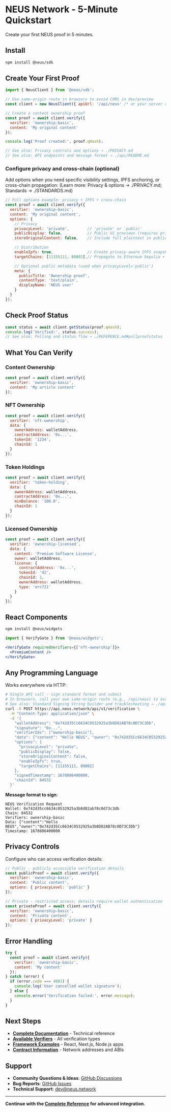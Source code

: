 # NEUS Network - 5-Minute Quickstart

Create your first NEUS proof in 5 minutes.

## Install

```bash
npm install @neus/sdk
```

## Create Your First Proof

```javascript
import { NeusClient } from '@neus/sdk';

// Use same-origin route in browsers to avoid CORS in dev/preview
const client = new NeusClient({ apiUrl: '/api/neus' /* or your server route */ });

// Create a content ownership proof
const proof = await client.verify({
  verifier: 'ownership-basic',
  content: 'My original content'
});

console.log('Proof created:', proof.qHash);

// See also: Privacy controls and options → ./PRIVACY.md
// See also: API endpoints and message format → ./api/README.md
```

### Configure privacy and cross-chain (optional)

Add options when you need specific visibility settings, IPFS anchoring, or cross-chain propagation:
(Learn more: Privacy & options → ./PRIVACY.md; Standards → ./STANDARDS.md)

```javascript
// Full options example: privacy + IPFS + cross-chain
const proof = await client.verify({
  verifier: 'ownership-basic',
  content: 'My original content',
  options: {
    // Privacy
    privacyLevel: 'private',        // 'private' or 'public'
    publicDisplay: false,           // Public UI previews (requires privacyLevel='public')
    storeOriginalContent: false,    // Include full plaintext in public snapshot (public only)

    // Distribution
    enableIpfs: true,               // Create privacy-aware IPFS snapshot
    targetChains: [11155111, 80002],// Propagate to Ethereum Sepolia + Polygon Amoy

    // Optional public metadata (used when privacyLevel='public')
    meta: {
      publicTitle: 'Ownership proof',
      contentType: 'text/plain',
      displayName: 'NEUS user'
    }
  }
});
```

## Check Proof Status

```javascript
const status = await client.getStatus(proof.qHash);
console.log('Verified:', status.success);
// See also: Polling and status flow → ./REFERENCE.md#pollproofstatus
```

## What You Can Verify

### Content Ownership
```javascript
const proof = await client.verify({
  verifier: 'ownership-basic',
  content: 'My article content'
});
```

### NFT Ownership
```javascript
const proof = await client.verify({
  verifier: 'nft-ownership',
  data: {
    ownerAddress: walletAddress,
    contractAddress: '0x...',
    tokenId: '1234',
    chainId: 1
  }
});
```

### Token Holdings
```javascript
const proof = await client.verify({
  verifier: 'token-holding',
  data: {
    ownerAddress: walletAddress,
    contractAddress: '0x...',
    minBalance: '100.0',
    chainId: 1
  }
});
```

### Licensed Ownership
```javascript
const proof = await client.verify({
  verifier: 'ownership-licensed',
  data: {
    content: 'Premium Software License',
    owner: walletAddress,
    license: {
      contractAddress: '0x...',
      tokenId: '42',
      chainId: 1,
      ownerAddress: walletAddress,
      type: 'erc721'
    }
  }
});
```



## React Components

```bash
npm install @neus/widgets
```

```jsx
import { VerifyGate } from '@neus/widgets';

<VerifyGate requiredVerifiers={['nft-ownership']}>
  <PremiumContent />
</VerifyGate>
```

## Any Programming Language

Works everywhere via HTTP:

```bash
# Single API call - sign standard format and submit
# In browsers, call your own same-origin route (e.g., /api/neus) to avoid CORS
# See also: Standard Signing String builder and troubleshooting → ./api/README.md#troubleshooting
curl -X POST https://api.neus.network/api/v1/verification \
  -H "Content-Type: application/json" \
  -d '{
    "walletAddress": "0x742d35Cc6634C0532925a3b8D82AB78c0D73C3Db",
    "signature": "0x...",
    "verifierIds": ["ownership-basic"],
    "data": {"content": "Hello NEUS", "owner": "0x742d35Cc6634C0532925a3b8D82AB78c0D73C3Db"},
    "options": {
      "privacyLevel": "private",
      "publicDisplay": false,
      "storeOriginalContent": false,
      "enableIpfs": true,
      "targetChains": [11155111, 80002]
    },
    "signedTimestamp": 1678886400000,
    "chainId": 84532
  }'
```

**Message format to sign**:
```
NEUS Verification Request
Wallet: 0x742d35cc6634c0532925a3b8d82ab78c0d73c3db
Chain: 84532
Verifiers: ownership-basic
Data: {"content":"Hello NEUS","owner":"0x742d35Cc6634C0532925a3b8D82AB78c0D73C3Db"}
Timestamp: 1678886400000
```

## Privacy Controls

Configure who can access verification details:

```javascript
// Public - publicly accessible verification details
const publicProof = await client.verify({
  verifier: 'ownership-basic',
  content: 'Public content',
  options: { privacyLevel: 'public' }
});

// Private - restricted access; details require wallet authentication  
const privateProof = await client.verify({
  verifier: 'ownership-basic',
  content: 'Private content',
  options: { privacyLevel: 'private' }
});
```

## Error Handling

```javascript
try {
  const proof = await client.verify({
    verifier: 'ownership-basic',
    content: 'My content'
  });
} catch (error) {
  if (error.code === 4001) {
    console.log('User cancelled wallet signature');
  } else {
    console.error('Verification failed:', error.message);
  }
}
```

## Next Steps

- **[Complete Documentation](./REFERENCE.md)** - Technical reference
- **[Available Verifiers](./verifiers/README.md)** - All verification types
- **[Framework Examples](https://github.com/neus/network/blob/main/examples)** - React, Next.js, Node.js apps
- **[Contract Information](./DEPLOYMENTS.md)** - Network addresses and ABIs

## Support

- **Community Questions & Ideas**: [GitHub Discussions](https://github.com/neus/network/discussions)
- **Bug Reports**: [GitHub Issues](https://github.com/neus/network/issues)
- **Technical Support**: [dev@neus.network](mailto:dev@neus.network)

---

**Continue with the [Complete Reference](./REFERENCE.md) for advanced integration.**